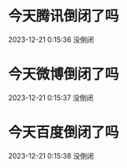 # 今天腾讯倒闭了吗

2023-12-21 0:15:36 没倒闭

# 今天微博倒闭了吗

2023-12-21 0:15:37 没倒闭

# 今天百度倒闭了吗

2023-12-21 0:15:38 没倒闭

